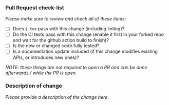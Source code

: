 ### Pull Request check-list

_Please make sure to review and check all of these items:_

- [ ] Does `$ tox` pass with this change (including linting)?
- [ ] Do the CI tests pass with this change (enable it first in your forked repo and wait for the github action build to finish)?
- [ ] Is the new or changed code fully tested?
- [ ] Is a documentation update included (if this change modifies existing APIs, or introduces new ones)?

_NOTE: these things are not required to open a PR and can be done
afterwards / while the PR is open._

### Description of change

_Please provide a description of the change here._

